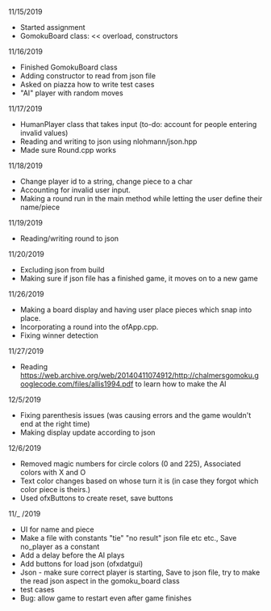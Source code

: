 11/15/2019
- Started assignment
- GomokuBoard class: << overload, constructors

11/16/2019
- Finished GomokuBoard class
- Adding constructor to read from json file
- Asked on piazza how to write test cases
- "AI" player with random moves

11/17/2019
- HumanPlayer class that takes input (to-do: account for people entering invalid values)
- Reading and writing to json using nlohmann/json.hpp
- Made sure Round.cpp works

11/18/2019
- Change player id to a string, change piece to a char
- Accounting for invalid user input. 
- Making a round run in the main method while letting the user define their name/piece

11/19/2019
- Reading/writing round to json 

11/20/2019
- Excluding json from build
- Making sure if json file has a finished game, it moves on to a new game 

11/26/2019 
- Making a board display and having user place pieces which snap into place. 
- Incorporating a round into the ofApp.cpp. 
- Fixing winner detection

11/27/2019
- Reading https://web.archive.org/web/20140411074912/http://chalmersgomoku.googlecode.com/files/allis1994.pdf to learn how to make the AI 

12/5/2019
- Fixing parenthesis issues (was causing errors and the game wouldn't end at the right time)
- Making display update according to json 

12/6/2019
- Removed magic numbers for circle colors (0 and 225), Associated colors with X and O
- Text color changes based on whose turn it is (in case they forgot which color piece is theirs.) 
- Used ofxButtons to create reset, save buttons

11/_ /2019 
- UI for name and piece
- Make a file with constants "tie" "no result" json file etc etc., Save no_player as a constant 
- Add a delay before the AI plays 
- Add buttons for load json (ofxdatgui)
- Json - make sure correct player is starting, Save to json file, try to make the read json aspect in the gomoku_board class
- test cases 
- Bug: allow game to restart even after game finishes
